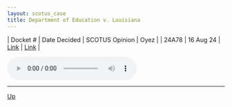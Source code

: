 ```yaml
---
layout: scotus_case
title: Department of Education v. Louisiana
---
```


| Docket # | Date Decided | SCOTUS Opinion | Oyez |
| 24A78 | 16 Aug 24 | [Link](https://www.supremecourt.gov/opinions/23pdf/603us1r60_32q3.pdf) | [Link](https://www.oyez.org/cases/2023/24A78) |

<audio controls>
   <source src='./resources/24A78.mp3' type='audio/mpeg'>
</audio>

<object data='./resources/24A78.pdf' type='application/pdf'></object>

---

[Up](./README.md)